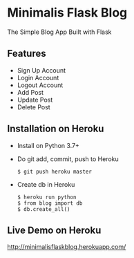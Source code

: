 # Minimalis Flask Blog
The Simple Blog App Built with Flask

## Features
- Sign Up Account
- Login Account
- Logout Account
- Add Post
- Update Post
- Delete Post

## Installation on Heroku
- Install on Python 3.7+
- Do git add, commit, push to Heroku

     `$ git push heroku master`
     
- Create db in Heroku
    ```
    $ heroku run python
    $ from blog import db
    $ db.create_all()
    ```

## Live Demo on Heroku

http://minimalisflaskblog.herokuapp.com/